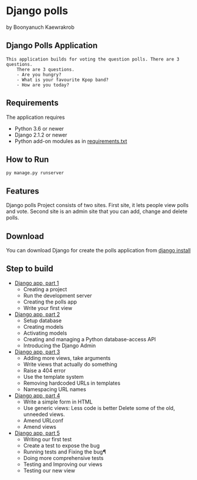 # Django polls
by Boonyanuch Kaewrakrob

## Django Polls Application
    This application builds for voting the question polls. There are 3 questions.
        There are 3 questions.
        - Are you hungry?
        - What is your favourite Kpop band?
        - How are you today?

 ## Requirements
 The application requires
 * Python 3.6 or newer
 * Django 2.1.2 or newer
 * Python add-on modules as in [requirements.txt](requirements.txt)

 ## How to Run
    py manage.py runserver
    
## Features
Django polls Project consists of two sites. First site, it lets people view polls and vote. Second site is an admin site that you can add, change and delete polls.

## Download
You can download Django for create the polls application from [django install](https://www.djangoproject.com/download/)

## Step to build
- [Django app, part 1](https://docs.djangoproject.com/en/2.2/intro/tutorial01/)
    - Creating a project
    - Run the development server
    - Creating the polls app
    - Write your first view
- [Django app, part 2](https://docs.djangoproject.com/en/2.2/intro/tutorial02/)
    - Setup database
    - Creating models
    - Activating models
    - Creating and managing a Python database-access API
    - Introducing the Django Admin
- [Django app, part 3](https://docs.djangoproject.com/en/2.2/intro/tutorial03/)
    - Adding more views, take arguments
    - Write views that actually do something
    - Raise a 404 error
    - Use the template system
    - Removing hardcoded URLs in templates
    - Namespacing URL names
- [Django app, part 4](https://docs.djangoproject.com/en/2.2/intro/tutorial04/)
    - Write a simple form in HTML
    - Use generic views: Less code is better
        Delete some of the old, unneeded views.
    - Amend URLconf
    - Amend views
- [Django app, part 5](https://docs.djangoproject.com/en/2.2/intro/tutorial05/)
    - Writing our first test
    - Create a test to expose the bug
    - Running tests and Fixing the bug¶
    - Doing more comprehensive tests
    - Testing and Improving our views
    - Testing our new view